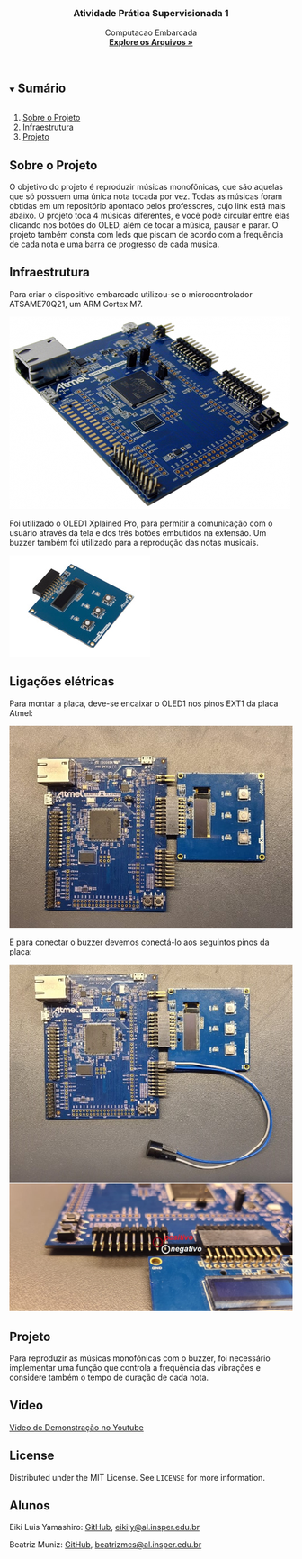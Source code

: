 
<!-- PROJECT LOGO -->
<br />
<p align="center">
  <h3 align="center">Atividade Prática Supervisionada 1</h3>

  <p align="center">
    Computacao Embarcada
    <br />
    <a href="https://github.com/insper-classroom/21a-emb-aps-1-eiki-bilbia"><strong>Explore os Arquivos »</strong></a>
    <br />
    <br />
  </p>
</p>



<!-- TABLE OF CONTENTS -->
<details open="open">
  <summary><h2 style="display: inline-block">Sumário</h2></summary>
  <ol>
    <li>
      <a href="#about-the-project">Sobre o Projeto</a>
    </li>
    <li>
      <a href="#getting-started">Infraestrutura</a>
    </li>
    <li><a href="#usage">Projeto</a></li>
  </ol>
</details>



<!-- ABOUT THE PROJECT -->
## Sobre o Projeto

O objetivo do projeto é reproduzir músicas monofônicas, que são aquelas que só possuem uma única nota tocada por vez. Todas as músicas foram obtidas em um repositório apontado pelos professores, cujo link está mais abaixo. O projeto toca 4 músicas diferentes, e você pode circular entre elas clicando nos botões do OLED, além de tocar a música, pausar e parar. O projeto também consta com leds que piscam de acordo com a frequência de cada nota e uma barra de progresso de cada música.


<!-- GETTING STARTED -->
## Infraestrutura

Para criar o dispositivo embarcado utilizou-se o microcontrolador ATSAME70Q21, um ARM Cortex M7.

<img src="img/same70.png">

 Foi utilizado
o OLED1 Xplained Pro, para permitir a comunicação com o usuário através da tela e dos três botões embutidos na extensão.
Um buzzer também foi utilizado para a reprodução das notas musicais. 

<img src="img/oled1.jpg">

## Ligações elétricas

Para montar a placa, deve-se encaixar o OLED1 nos pinos EXT1 da placa Atmel:  

<img src="img/conec_oled.jpeg">

E para conectar o buzzer devemos conectá-lo aos seguintos pinos da placa:

<img src="img/conec_buzzer.jpeg">

<img src="img/buzzer_pinos.jpeg">

## Projeto

Para reproduzir as músicas monofônicas com o buzzer, foi necessário implementar uma função que controla a frequência das
vibrações e considere também o tempo de duração de cada nota. 


<!-- CONTRIBUTING -->
## Video

[Video de Demonstração no Youtube](https://www.youtube.com/watch?v=4Uk_XwgxECI "Video Demo")



<!-- LICENSE -->
## License

Distributed under the MIT License. See `LICENSE` for more information.


<!-- CONTACT -->
## Alunos

Eiki Luis Yamashiro: [GitHub](github.com/EikiYamashiro/), eikily@al.insper.edu.br

Beatriz Muniz: [GitHub](https://github.com/Bilbia/), beatrizmcs@al.insper.edu.br

